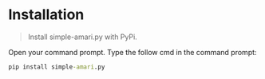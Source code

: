 # Installation

> Install simple-amari.py with PyPi.

Open your command prompt.
Type the follow cmd in the command prompt:

```cmd
pip install simple-amari.py
``` 
